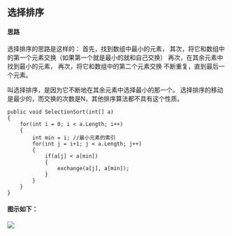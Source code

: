 ## 选择排序

#### 思路

选择排序的思路是这样的： 
首先，找到数组中最小的元素， 
其次，将它和数组中的第一个元素交换（如果第一个就是最小的就和自己交换） 
再次，在其余元素中找到最小的元素， 
再次，将它和数组中的第二个元素交换 
不断重复，直到最后一个元素。

叫选择排序，是因为它不断地在其余元素中选择最小的那一个。 
选择排序的移动是最少的，而交换的次数是N，其他排序算法都不具有这个性质。

```
public void SelectionSort(int[] a)
{
    for(int i = 0; i < a.Length; i++)
    {
        int min = i; //最小元素的索引
        for(int j = i+1; j < a.Length; j++)
        {
            if(a[j] < a[min])
            {
                exchange(a[j], a[min]);
            }
        }
    }
}
```
#### 图示如下：

![](https://algs4.cs.princeton.edu/21elementary/images/selection.png)
